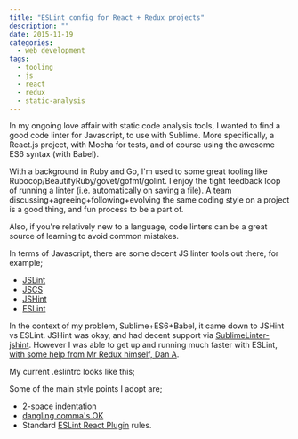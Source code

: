 ```yaml
---
title: "ESLint config for React + Redux projects"
description: ""
date: 2015-11-19
categories:
  - web development
tags:
  - tooling
  - js
  - react
  - redux
  - static-analysis
---
```


In my ongoing love affair with static code analysis tools, I wanted to find a good code linter for Javascript, to use with Sublime. More specifically, a React.js project, with Mocha for tests, and of course using the awesome ES6 syntax (with Babel).

With a background in Ruby and Go, I'm used to some great tooling like Rubocop/BeautifyRuby/govet/gofmt/golint. I enjoy the tight feedback loop of running a linter (i.e. automatically on saving a file). A team discussing+agreeing+following+evolving the same coding style on a project is a good thing, and fun process to be a part of.

Also, if you're relatively new to a language, code linters can be a great source of learning to avoid common mistakes.

In terms of Javascript, there are some decent JS linter tools out there, for example;

- [JSLint](http://www.jslint.com/)
- [JSCS](http://jscs.info/)
- [JSHint](jshint.com)
- [ESLint](http://eslint.org/)

In the context of my problem, Sublime+ES6+Babel, it came down to JSHint vs ESLint. JSHint was okay, and had decent support via [SublimeLinter-jshint](https://github.com/SublimeLinter/SublimeLinter-jshint). However I was able to get up and running much faster with ESLint, [with some help from Mr Redux himself, Dan A](https://medium.com/@dan_abramov/lint-like-it-s-2015-6987d44c5b48#.fxqvf1ja6).

My current .eslintrc looks like this;

<script src="https://gist.github.com/glennr/6070f2c5a28ac397572b.js"></script>

Some of the main style points I adopt are;

- 2-space indentation
- [dangling comma's OK](http://eslint.org/docs/rules/comma-dangle.html)
- Standard [ESLint React Plugin](https://github.com/yannickcr/eslint-plugin-react) rules.
